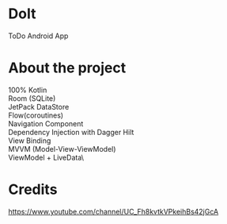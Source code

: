 # DoIt
ToDo Android App

# About the project

100% Kotlin\
Room (SQLite)\
JetPack DataStore\
Flow(coroutines)\
Navigation Component\
Dependency Injection with Dagger Hilt\
View Binding\
MVVM (Model-View-ViewModel)\
ViewModel + LiveData\

# Credits 
https://www.youtube.com/channel/UC_Fh8kvtkVPkeihBs42jGcA